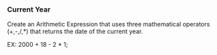 ### Current Year

Create an Arithmetic Expression that uses three mathematical operators (+,-,/,\*) that returns the date
of the current year.

EX: 2000 + 18 - 2 * 1;
